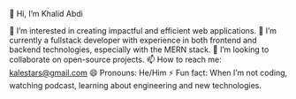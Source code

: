 
👋 Hi, I’m Khalid Abdi

👀 I’m interested in creating impactful and efficient web applications.
🌱 I’m currently a fullstack developer with experience in both frontend and backend technologies, especially with the MERN stack.
💞️ I’m looking to collaborate on open-source projects.
📫 How to reach me: kalestars@gmail.com
😄 Pronouns: He/Him
⚡ Fun fact: When I’m not coding, watching podcast, learning about engineering and new technologies.
